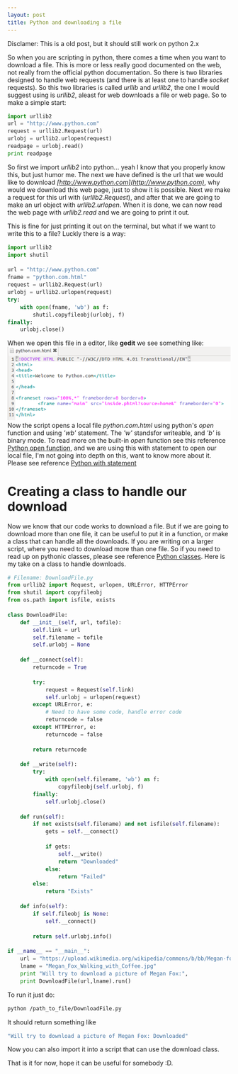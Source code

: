 ```yaml
---
layout: post
title: Python and downloading a file
---
```

Disclamer: This is a old post, but it should still work on python 2.x

So when you are scripting in python, there comes a time when you want to download a file. This is more or less really good documented on the web, not really from the official python documentation. 
So there is two libraries designed to handle web requests (and there is at least one to handle <i>socket</i> requests).
So this two libraries is called <i>urllib</i> and <i>urllib2</i>, the one I would suggest using is <i>urllib2</i>, aleast for web downloads a file or web page.
So to make a simple start:

```python
import urllib2
url = "http://www.python.com"
request = urllib2.Request(url)
urlobj = urllib2.urlopen(request)
readpage = urlobj.read()
print readpage
```

So first we import <i>urllib2</i> into python... yeah I know that you properly know this, but just humor me.
The next we have defined is the url that we would like to download <i>[http://www.python.com](http://www.python.com)</i>, why would we download this web page, just to show it is possible.
Next we make a request for this url with (<i>urllib2.Request</i>), and after that we are going to make an url object with <i>urllib2.urlopen</i>. 
When it is done, we can now read the web page with <i>urllib2.read</i> and we are going to print it out.

This is fine for just printing it out on the terminal, but what if we want to write this to a file? Luckly there is a way:

```python
import urllib2
import shutil

url = "http://www.python.com"
fname = "python.com.html"
request = urllib2.Request(url)
urlobj = urllib2.urlopen(request)
try:
	with open(fname, 'wb') as f:
		shutil.copyfileobj(urlobj, f)
finally:
	urlobj.close()
```

When we open this file in a editor, like <b>gedit</b> we see something like:
![python.com.html in gedit](/images/2011-11-08-python-and-downloading-a-file/python.com.html.png)
Now the script opens a local file <i>python.com.html</i> using python's <i>open</i> function and using <i>'wb'</i> statement. The <i>'w'</i> standsfor writeable, and <i>'b'</i> is binary mode. To read more on the built-in <i>open</i> function see this reference [Python open function](http://docs.python.org/library/functions.html#open), and we are using this with statement to open our local file, I'm not going into depth on this, want to know more about it. Please see reference [Python with statement](http://www.effbot.org/zone/python-with-statement.htm)

# Creating a class to handle our download
Now we know that our code works to download a file. But if we are going to download more than one file, it can be useful to put it in a function, or make a class that can handle all the downloads.
If you are writing on a larger script, where you need to download more than one file. So if you need to read up on pythonic classes, please see reference [Python classes](http://docs.python.org/tutorial/classes.html).
Here is my take on a class to handle downloads.

```Python
# Filename: DownloadFile.py
from urllib2 import Request, urlopen, URLError, HTTPError
from shutil import copyfileobj
from os.path import isfile, exists

class DownloadFile:
	def __init__(self, url, tofile):
		self.link = url
		self.filename = tofile
		self.urlobj = None

	def __connect(self):
		returncode = True

		try:
			request = Request(self.link)
			self.urlobj = urlopen(request)
		except URLError, e:
			# Need to have some code, handle error code
			returncode = false
		except HTTPError, e:
			returncode = false

		return returncode

	def __write(self):
		try:
			with open(self.filename, 'wb') as f:
				copyfileobj(self.urlobj, f)
		finally:
			self.urlobj.close()

	def run(self):
		if not exists(self.filename) and not isfile(self.filename):
			gets = self.__connect()

			if gets:
				self.__write()
				return "Downloaded"
			else:
				return "Failed"
		else:
			return "Exists"

	def info(self):
		if self.fileobj is None:
			self.__connect()

		return self.urlobj.info()

if __name__ == "__main__":
	url = "https://upload.wikimedia.org/wikipedia/commons/b/bb/Megan-fox-coffee.jpg"
	lname = "Megan_Fox_Walking_with_Coffee.jpg"
	print "Will try to download a picture of Megan Fox:", 
	print DownloadFile(url,lname).run()
```

To run it just do:

```bash
python /path_to_file/DownloadFile.py
```

It should return something like

```bash
"Will try to download a picture of Megan Fox: Downloaded"
```

Now you can also import it into a script that can use the download class.

That is it for now, hope it can be useful for somebody :D.

